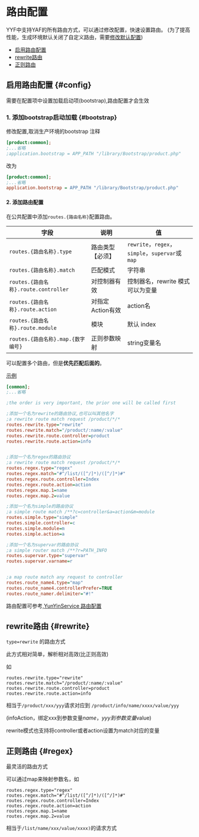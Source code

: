 路由配置
=============

YYF中支持YAF的所有路由方式，可以通过修改配置，快速设置路由。
(为了提高性能，生成环境默认关闭了自定义路由，需要[修改默认配置](#bootstrap))

* [启用路由配置](#config)
* [rewrite路由](#rewrite)
* [正则路由](#regex)


启用路由配置 {#config}
-----------

需要在配置项中设置加载启动项(bootstrap),路由配置才会生效

### 1. 添加bootstrap启动加载 {#bootstrap}

修改配置,取消生产环境的bootstrap 注释
```ini
[product:common];
;...省略
;application.bootstrap = APP_PATH "/library/Bootstrap/product.php"
```
改为
```ini
[product:common];
;...省略
application.bootstrap = APP_PATH "/library/Bootstrap/product.php"
```

#### 2. 添加路由配置

在公共配置中添加`routes.{路由名称}`配置路由。

| 字段 | 说明 | 值 |
| --- | --- | --- |
|`routes.{路由名称}.type` | 路由类型【必须】 | `rewrite`，`regex`，`simple`，`supervar`或`map` |
|`routes.{路由名称}.match` | 匹配模式 | 字符串|
|`routes.{路由名称}.route.controller`| 对控制器有效 | 控制器名，rewrite 模式可以为变量|
|`routes.{路由名称}.route.action`| 对指定Action有效 | action名 |
|`routes.{路由名称}.route.module`| 模块| 默认 index |
|`routes.{路由名称}.map.{数字编号}`| 正则参数映射| string变量名 |

可以配置多个路由，但是**优先匹配后面的**。

[示例](http://php.net/manual/yaf-router.addconfig.php#refsect1-yaf-router.addconfig-examples)
```ini
[common];
;...省略

;the order is very important, the prior one will be called first

;添加一个名为rewrite的路由协议,也可以叫其他名字
;a rewrite route match request /product/*/*
routes.rewrite.type="rewrite"
routes.rewrite.match="/product/:name/:value"
routes.rewrite.route.controller=product
routes.rewrite.route.action=info


;添加一个名为regex的路由协议
;a rewrite route match request /product/*/*
routes.regex.type="regex"
routes.regex.match="#^/list/([^/]*)/([^/]*)#"
routes.regex.route.controller=Index
routes.regex.route.action=action
routes.regex.map.1=name
routes.regex.map.2=value

;添加一个名为simple的路由协议
;a simple route match /**?c=controller&a=action&m=module
routes.simple.type="simple"
routes.simple.controller=c
routes.simple.module=m
routes.simple.action=a

;添加一个名为supervar的路由协议
;a simple router match /**?r=PATH_INFO
routes.supervar.type="supervar"
routes.supervar.varname=r


;a map route match any request to controller
routes.route_name4.type="map"
routes.route_name4.controllerPrefer=TRUE
routes.route_namer.delimiter="#!"
```

路由配置可参考,[YunYinService 路由配置](https://github.com/YunYinORG/YunYinService/blob/master/conf/app.ini#L14-L24)


rewrite路由 {#rewrite}
-----

`type=rewrite` 的路由方式

此方式相对简单，解析相对高效(比正则高效)

如
```
routes.rewrite.type="rewrite"
routes.rewrite.match="/product/:name/:value"
routes.rewrite.route.controller=product
routes.rewrite.route.action=info
```
相当于`/product/xxx/yyy`请求对应到 `/product/info/name/xxxx/value/yyy`

(infoAction，绑定xxx到参数变量$name，yyy到参数变量$value)

rewrite模式也支持将controller或者action设置为match对应的变量


正则路由 {#regex}
-------

最灵活的路由方式

可以通过map来映射参数名，如
```
routes.regex.type="regex"
routes.regex.match="#^/list/([^/]*)/([^/]*)#"
routes.regex.route.controller=Index
routes.regex.route.action=action
routes.regex.map.1=name
routes.regex.map.2=value
```
相当于`/list/name/xxx/value/xxxx)`的请求方式

